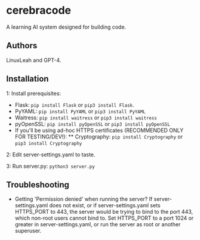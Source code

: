 # cerebracode
A learning AI system designed for building code.

## Authors

   LinuxLeah and GPT-4.

## Installation

1: Install prerequisites:
* Flask: `pip install Flask` or `pip3 install Flask`.
* PyYAML: `pip install PyYAML` or `pip3 install PyYAML`
* Waitress: `pip install waitress` or `pip3 install waitress`
* pyOpenSSL: `pip install pyOpenSSL` or `pip3 install pyOpenSSL`
* If you'll be using ad-hoc HTTPS certificates (RECOMMENDED ONLY FOR TESTING/DEV!):
** Cryptography: `pip install Cryptography` or `pip3 install Cryptography`

2: Edit server-settings.yaml to taste.

3: Run server.py: `python3 server.py`

## Troubleshooting

* Getting 'Permission denied' when running the server? If server-settings.yaml does not exist, or if server-settings.yaml sets HTTPS_PORT to 443, the server would be trying to bind to the port 443, which non-root users cannot bind to. Set HTTPS_PORT to a port 1024 or greater in server-settings.yaml, or run the server as root or another superuser.
